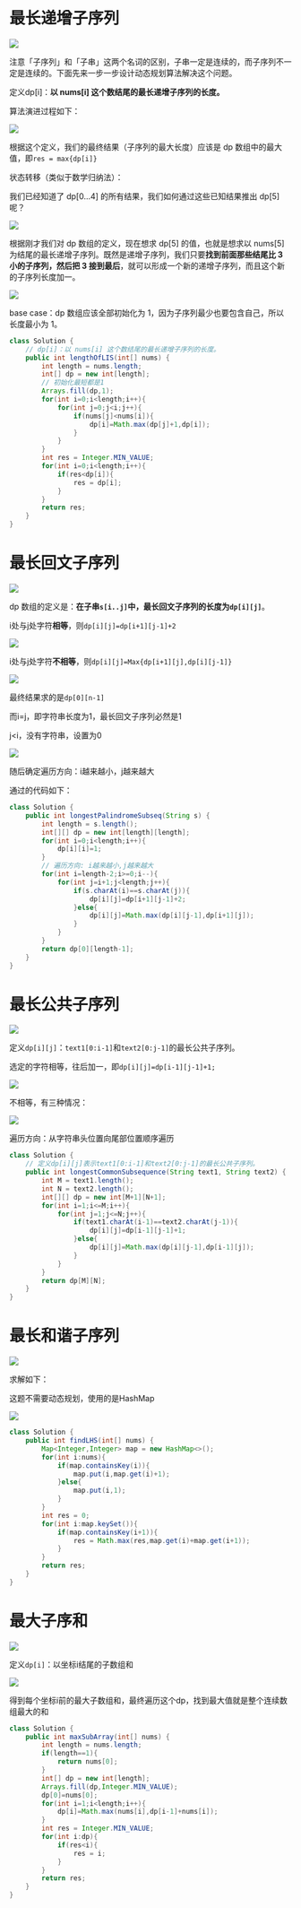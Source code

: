 # 最长递增子序列

![](子序列问题/640.png)

注意「子序列」和「子串」这两个名词的区别，子串一定是连续的，而子序列不一定是连续的。下面先来一步一步设计动态规划算法解决这个问题。

定义dp[i]：**以 nums[i] 这个数结尾的最长递增子序列的长度。**

算法演进过程如下：

![](子序列问题/算法演进过程.gif)

根据这个定义，我们的最终结果（子序列的最大长度）应该是 dp 数组中的最大值，即`res = max{dp[i]}`

状态转移（类似于数学归纳法）：

我们已经知道了 dp[0...4] 的所有结果，我们如何通过这些已知结果推出 dp[5] 呢？

![](子序列问题/image-20210411194034953.png)

根据刚才我们对 dp 数组的定义，现在想求 dp[5] 的值，也就是想求以 nums[5] 为结尾的最长递增子序列。既然是递增子序列，我们只要**找到前面那些结尾比 3 小的子序列，然后把 3 接到最后**，就可以形成一个新的递增子序列，而且这个新的子序列长度加一。

![](子序列问题/求dp5.gif)

base case：dp 数组应该全部初始化为 1，因为子序列最少也要包含自己，所以长度最小为 1。

```java
class Solution {
    // dp[i]：以 nums[i] 这个数结尾的最长递增子序列的长度。
    public int lengthOfLIS(int[] nums) {
        int length = nums.length;
        int[] dp = new int[length];
        // 初始化最短都是1
        Arrays.fill(dp,1);
        for(int i=0;i<length;i++){
            for(int j=0;j<i;j++){
                if(nums[j]<nums[i]){
                    dp[i]=Math.max(dp[j]+1,dp[i]);
                }
            }
        }
        int res = Integer.MIN_VALUE;
        for(int i=0;i<length;i++){
            if(res<dp[i]){
                res = dp[i];
            }
        }
        return res;
    }
}
```

# 最长回文子序列

![](子序列问题/image-20210411204759087.png)

 dp 数组的定义是：**在子串`s[i..j]`中，最长回文子序列的长度为`dp[i][j]`**。

i处与j处字符**相等**，则`dp[i][j]=dp[i+1][j-1]+2`

![](子序列问题/image-20210411205618785.png)

i处与j处字符**不相等**，则`dp[i][j]=Max{dp[i+1][j],dp[i][j-1]}`

![](子序列问题/image-20210411205709420.png)

最终结果求的是`dp[0][n-1]`

而i=j，即字符串长度为1，最长回文子序列必然是1

j<i，没有字符串，设置为0

![](子序列问题/image-20210411205840928.png)

随后确定遍历方向：i越来越小，j越来越大

通过的代码如下：

```java
class Solution {
    public int longestPalindromeSubseq(String s) {
        int length = s.length();
        int[][] dp = new int[length][length];
        for(int i=0;i<length;i++){
            dp[i][i]=1;
        }
        // 遍历方向: i越来越小,j越来越大
        for(int i=length-2;i>=0;i--){
            for(int j=i+1;j<length;j++){
                if(s.charAt(i)==s.charAt(j)){
                    dp[i][j]=dp[i+1][j-1]+2;
                }else{
                    dp[i][j]=Math.max(dp[i][j-1],dp[i+1][j]);
                }
            }
        }
        return dp[0][length-1];
    }
}
```

#  最长公共子序列

 ![](子序列问题/image-20210411213819504.png)

定义`dp[i][j]`：`text1[0:i-1]`和`text2[0:j-1]`的最长公共子序列。

选定的字符相等，往后加一，即`dp[i][j]=dp[i-1][j-1]+1;`

![](子序列问题/image-20210411214255576.png)

不相等，有三种情况：

![](子序列问题/QQ截图20210411214739.png)

遍历方向：从字符串头位置向尾部位置顺序遍历

```java
class Solution {
    // 定义dp[i][j]表示text1[0:i-1]和text2[0:j-1]的最长公共子序列。
    public int longestCommonSubsequence(String text1, String text2) {
        int M = text1.length();
        int N = text2.length();
        int[][] dp = new int[M+1][N+1];
        for(int i=1;i<=M;i++){
            for(int j=1;j<=N;j++){
                if(text1.charAt(i-1)==text2.charAt(j-1)){
                    dp[i][j]=dp[i-1][j-1]+1;
                }else{
                    dp[i][j]=Math.max(dp[i][j-1],dp[i-1][j]);
                }
            }
        }
        return dp[M][N];
    }
}
```

# 最长和谐子序列

![](子序列问题/image-20210412202827176.png)

求解如下：

这题不需要动态规划，使用的是HashMap

![](子序列问题/最长和谐子序列.gif)

```java
class Solution {
    public int findLHS(int[] nums) {
        Map<Integer,Integer> map = new HashMap<>();
        for(int i:nums){
            if(map.containsKey(i)){
                map.put(i,map.get(i)+1);
            }else{
                map.put(i,1);
            }
        }
        int res = 0;
        for(int i:map.keySet()){
            if(map.containsKey(i+1)){
                res = Math.max(res,map.get(i)+map.get(i+1));
            }
        }
        return res;
    }
}
```

# 最大子序和

![](子序列问题/image-20210412204348147.png)

定义`dp[i]`：以坐标i结尾的子数组和

![](子序列问题/image-20210412213027169.png)

得到每个坐标i前的最大子数组和，最终遍历这个dp，找到最大值就是整个连续数组最大的和

```java
class Solution {
    public int maxSubArray(int[] nums) {
        int length = nums.length;
        if(length==1){
            return nums[0];
        }
        int[] dp = new int[length];
        Arrays.fill(dp,Integer.MIN_VALUE);
        dp[0]=nums[0];
        for(int i=1;i<length;i++){
            dp[i]=Math.max(nums[i],dp[i-1]+nums[i]);
        }
        int res = Integer.MIN_VALUE;
        for(int i:dp){
            if(res<i){
                res = i;
            }
        }
        return res;
    }
}
```

